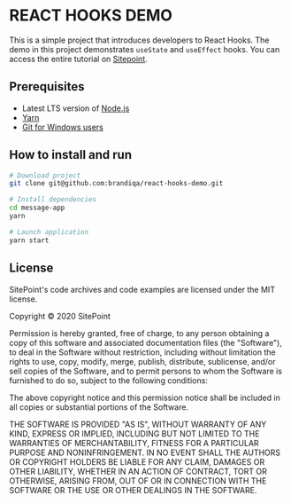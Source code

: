 # REACT HOOKS DEMO

This is a simple project that introduces developers to React Hooks. The demo in this project demonstrates `useState` and `useEffect` hooks. You can access the entire tutorial on [Sitepoint](https://www.sitepoint.com/react-hooks/).

## Prerequisites

- Latest LTS version of [Node.js](https://nodejs.org/en/download/)
- [Yarn](https://classic.yarnpkg.com/en/docs/install)
- [Git for Windows users](https://git-scm.com/download/win)

## How to install and run

```bash
# Download project
git clone git@github.com:brandiqa/react-hooks-demo.git

# Install dependencies
cd message-app
yarn

# Launch application
yarn start
```

## License

SitePoint's code archives and code examples are licensed under the MIT license.

Copyright © 2020 SitePoint

Permission is hereby granted, free of charge, to any person obtaining a copy of this software and associated documentation files (the "Software"), to deal in the Software without restriction, including without limitation the rights to use, copy, modify, merge, publish, distribute, sublicense, and/or sell copies of the Software, and to permit persons to whom the Software is furnished to do so, subject to the following conditions:

The above copyright notice and this permission notice shall be included in all copies or substantial portions of the Software.

THE SOFTWARE IS PROVIDED "AS IS", WITHOUT WARRANTY OF ANY KIND, EXPRESS OR IMPLIED, INCLUDING BUT NOT LIMITED TO THE WARRANTIES OF MERCHANTABILITY, FITNESS FOR A PARTICULAR PURPOSE AND NONINFRINGEMENT. IN NO EVENT SHALL THE AUTHORS OR COPYRIGHT HOLDERS BE LIABLE FOR ANY CLAIM, DAMAGES OR OTHER LIABILITY, WHETHER IN AN ACTION OF CONTRACT, TORT OR OTHERWISE, ARISING FROM, OUT OF OR IN CONNECTION WITH THE SOFTWARE OR THE USE OR OTHER DEALINGS IN THE SOFTWARE.
